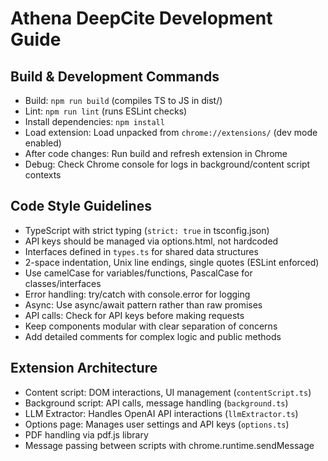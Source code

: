 # Athena DeepCite Development Guide

## Build & Development Commands
- Build: `npm run build` (compiles TS to JS in dist/)
- Lint: `npm run lint` (runs ESLint checks)
- Install dependencies: `npm install`
- Load extension: Load unpacked from `chrome://extensions/` (dev mode enabled)
- After code changes: Run build and refresh extension in Chrome
- Debug: Check Chrome console for logs in background/content script contexts

## Code Style Guidelines
- TypeScript with strict typing (`strict: true` in tsconfig.json)
- API keys should be managed via options.html, not hardcoded
- Interfaces defined in `types.ts` for shared data structures
- 2-space indentation, Unix line endings, single quotes (ESLint enforced)
- Use camelCase for variables/functions, PascalCase for classes/interfaces
- Error handling: try/catch with console.error for logging
- Async: Use async/await pattern rather than raw promises
- API calls: Check for API keys before making requests
- Keep components modular with clear separation of concerns
- Add detailed comments for complex logic and public methods

## Extension Architecture
- Content script: DOM interactions, UI management (`contentScript.ts`)
- Background script: API calls, message handling (`background.ts`)
- LLM Extractor: Handles OpenAI API interactions (`llmExtractor.ts`)
- Options page: Manages user settings and API keys (`options.ts`)
- PDF handling via pdf.js library
- Message passing between scripts with chrome.runtime.sendMessage